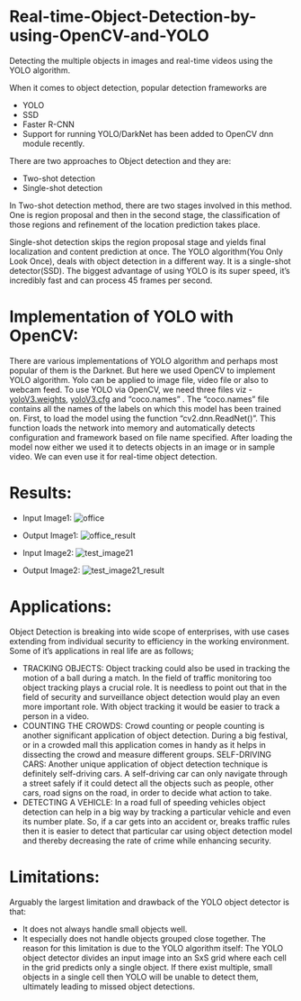 # Real-time-Object-Detection-by-using-OpenCV-and-YOLO
Detecting the multiple objects in images and real-time videos using the YOLO algorithm.

When it comes to object detection, popular detection frameworks are

* YOLO
* SSD
* Faster R-CNN
* Support for running YOLO/DarkNet has been added to OpenCV dnn module recently.

There are two approaches to Object detection and they are:
* Two-shot detection 
* Single-shot detection

In Two-shot detection method, there are two stages involved in this method. One is region proposal and then in the second stage, the classification of those regions and refinement of the location prediction takes place.

Single-shot detection skips the region proposal stage and yields final localization and content prediction at once. 
The YOLO algorithm(You Only Look Once), deals with object detection in a different way. It is a single-shot detector(SSD).
The biggest advantage of using YOLO is its super speed, it’s incredibly fast and can process 45 frames per second.


# Implementation of YOLO with OpenCV:
There are various implementations of YOLO algorithm and perhaps most popular of them is the Darknet. But here we used OpenCV to implement YOLO algorithm. Yolo can
be applied to image file, video file or also to webcam feed. To use YOLO via OpenCV, we need three files viz -[yoloV3.weights](https://pjreddie.com/media/files/yolov3.weights), [yoloV3.cfg](https://github.com/pjreddie/darknet/blob/master/cfg/yolov3.cfg) and “coco.names” . The “coco.names” file contains all the names of the labels on which this model has been trained on. First, to load the model using the function “cv2.dnn.ReadNet()”. This function loads the network into memory and automatically detects configuration and framework based on file name specified. After loading the model now either we used it to detects objects in an image or in sample video. We can even use it for real-time object detection.

# Results:
* Input Image1:
![office](https://user-images.githubusercontent.com/93006885/138569866-82142c0a-cf4e-4f77-9ac8-95a9394742a5.jpg)

* Output Image1:
![office_result](https://user-images.githubusercontent.com/93006885/138569849-c83afeb7-0c59-4242-a030-08a8a719f70c.jpg)

* Input Image2:
![test_image21](https://user-images.githubusercontent.com/93006885/138569947-2dd95cba-7ba7-4f4d-9b5e-1578fd63e7a3.jpg)

* Output Image2:
![test_image21_result](https://user-images.githubusercontent.com/93006885/138569940-8b26c651-f641-44f8-88ea-0b31d7c3bc42.jpg)



# Applications:
Object Detection is breaking into wide scope of enterprises, with use cases extending from individual security to efficiency in the working environment. Some of it’s applications in real life are as follows;
* TRACKING OBJECTS: Object tracking could also be used in tracking the motion of a ball during a match. In the field of traffic monitoring too object tracking plays a crucial role. It is needless to point out that in the field of security and surveillance object detection would play an even more important role. With object tracking it would be easier to track a person in a video.
* COUNTING THE CROWDS: Crowd counting or people counting is another significant application of object detection. During a big festival, or in a crowded mall this application comes in handy as it helps in dissecting the crowd and measure different groups. SELF-DRIVING CARS: Another unique application of object detection technique is definitely self-driving cars. A self-driving car can only navigate through a street safely if it could detect all the objects such as people, other cars, road signs on the road, in order to decide what action to take.
* DETECTING A VEHICLE: In a road full of speeding vehicles object detection can help in a big way by tracking a particular vehicle and even its number plate. So, if a car gets into an accident or, breaks traffic rules then it is easier to detect that particular car using object detection model and thereby decreasing the rate of crime while enhancing security.

# Limitations:
Arguably the largest limitation and drawback of the YOLO object detector is that:
* It does not always handle small objects well.
* It especially does not handle objects grouped close together.
  The reason for this limitation is due to the YOLO algorithm itself:
  The YOLO object detector divides an input image into an SxS grid where each cell in the grid predicts only a single object. If there exist multiple, small objects in a single cell then YOLO will be unable to detect them, ultimately leading to missed object detections.
